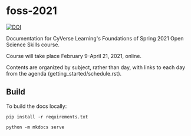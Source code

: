 # foss-2021

[![DOI](https://zenodo.org/badge/DOI/10.5281/zenodo.7402437.svg)](https://doi.org/10.5281/zenodo.7402437)

Documentation for CyVerse Learning's Foundations of Spring 2021 Open Science Skills course.

Course will take place February 9-April 21, 2021, online.

Contents are organized by subject, rather than day, with links to each day from the agenda (getting_started/schedule.rst).

## Build

To build the docs locally:

```
pip install -r requirements.txt

python -m mkdocs serve
```

